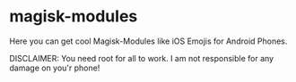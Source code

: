 # magisk-modules

Here you can get cool Magisk-Modules like iOS Emojis for Android Phones.

DISCLAIMER: You need root for all to work. I am not responsible for any damage on you'r phone!
